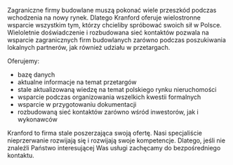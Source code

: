 Zagraniczne firmy budowlane muszą pokonać wiele przeszkód podczas wchodzenia na nowy rynek. Dlatego Kranford oferuje wielostronne wsparcie wszystkim tym, którzy chcieliby spróbować swoich sił w Polsce. Wieloletnie doświadczenie i rozbudowana sieć kontaktów pozwala na wsparcie zagranicznych firm budowlanych zarówno podczas poszukiwania lokalnych partnerów, jak również udziału w przetargach. 

Oferujemy:
- bazę danych
- aktualne informacje na temat przetargów
- stale aktualizowaną wiedzę na temat polskiego rynku nieruchomości
- wsparcie podczas organizowania wszelkich kwestii formalnych
- wsparcie w przygotowaniu dokumentacji
- rozbudowaną sieć kontaktów zarówno wśród inwestorów, jak i wykonawców


Kranford to firma stale poszerzająca swoją ofertę. Nasi specjaliście nieprzerwanie rozwijają się i rozwijają swoje kompetencje. Dlatego, jeśli nie znaleźli Państwo interesującej Was usługi zachęcamy do bezpośredniego kontaktu.
